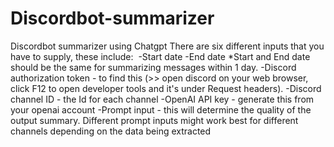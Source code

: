 # Discordbot-summarizer
Discordbot summarizer using Chatgpt
There are six different inputs that you have to supply, these include: 
-Start date
-End date
*Start and End date should be the same for summarizing messages within 1 day.
-Discord authorization token - to find this (>> open discord on your web browser, click F12 to open developer tools and it's under Request headers).
-Discord channel ID - the Id for each channel 
-OpenAI API key - generate this from your openai account
-Prompt input - this will determine the quality of the output summary. Different prompt inputs might work best for different channels depending on the data being extracted

